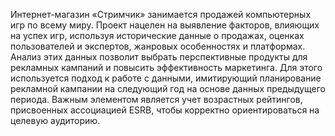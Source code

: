 Интернет-магазин «Стримчик» занимается продажей компьютерных игр по всему миру. Проект нацелен на выявление факторов, влияющих на успех игр, используя исторические данные о продажах, оценках пользователей и экспертов, жанровых особенностях и платформах. Анализ этих данных позволит выбрать перспективные продукты для рекламных кампаний и повысить эффективность маркетинга. Для этого используется подход к работе с данными, имитирующий планирование рекламной кампании на следующий год на основе данных предыдущего периода. Важным элементом является учет возрастных рейтингов, присвоенных ассоциацией ESRB, чтобы корректно ориентироваться на целевую аудиторию.
